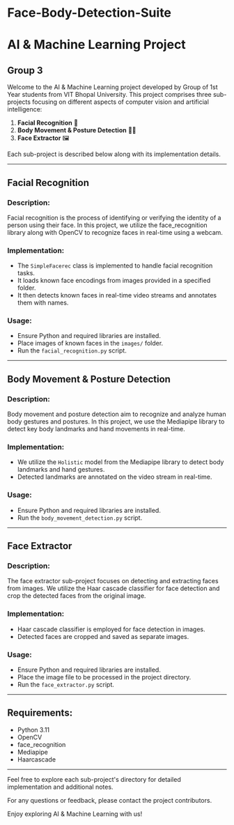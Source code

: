 # Face-Body-Detection-Suite

# AI & Machine Learning Project

## Group 3

Welcome to the AI & Machine Learning project developed by Group of 1st Year students from VIT Bhopal University. This project comprises three sub-projects focusing on different aspects of computer vision and artificial intelligence:

1. **Facial Recognition** 👤
2. **Body Movement & Posture Detection** 🏃‍♂️
3. **Face Extractor** 🖼️

Each sub-project is described below along with its implementation details.

---

## Facial Recognition

### Description:
Facial recognition is the process of identifying or verifying the identity of a person using their face. In this project, we utilize the face_recognition library along with OpenCV to recognize faces in real-time using a webcam.

### Implementation:
- The `SimpleFacerec` class is implemented to handle facial recognition tasks.
- It loads known face encodings from images provided in a specified folder.
- It then detects known faces in real-time video streams and annotates them with names.

### Usage:
- Ensure Python and required libraries are installed.
- Place images of known faces in the `images/` folder.
- Run the `facial_recognition.py` script.

---

## Body Movement & Posture Detection

### Description:
Body movement and posture detection aim to recognize and analyze human body gestures and postures. In this project, we use the Mediapipe library to detect key body landmarks and hand movements in real-time.

### Implementation:
- We utilize the `Holistic` model from the Mediapipe library to detect body landmarks and hand gestures.
- Detected landmarks are annotated on the video stream in real-time.

### Usage:
- Ensure Python and required libraries are installed.
- Run the `body_movement_detection.py` script.

---

## Face Extractor

### Description:
The face extractor sub-project focuses on detecting and extracting faces from images. We utilize the Haar cascade classifier for face detection and crop the detected faces from the original image.

### Implementation:
- Haar cascade classifier is employed for face detection in images.
- Detected faces are cropped and saved as separate images.

### Usage:
- Ensure Python and required libraries are installed.
- Place the image file to be processed in the project directory.
- Run the `face_extractor.py` script.

---

## Requirements:
- Python 3.11
- OpenCV
- face_recognition
- Mediapipe
- Haarcascade

---

Feel free to explore each sub-project's directory for detailed implementation and additional notes.

For any questions or feedback, please contact the project contributors.

Enjoy exploring AI & Machine Learning with us!

